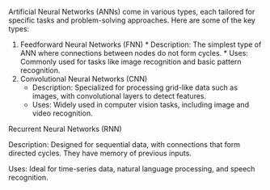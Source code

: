 Artificial Neural Networks (ANNs) come in various types, each tailored for specific tasks and problem-solving approaches. Here are some of the key types:
  1.  Feedforward Neural Networks (FNN)
     * Description: The simplest type of ANN where connections between nodes do not form
       cycles.
     * Uses: Commonly used for tasks like image recognition and basic pattern recognition.
  3. Convolutional Neural Networks (CNN)
     * Description: Specialized for processing grid-like data such as images, with 
       convolutional layers to detect features.
     * Uses: Widely used in computer vision tasks, including image and video recognition.

Recurrent Neural Networks (RNN)

Description: Designed for sequential data, with connections that form directed cycles. They have memory of previous inputs.

Uses: Ideal for time-series data, natural language processing, and speech recognition.
